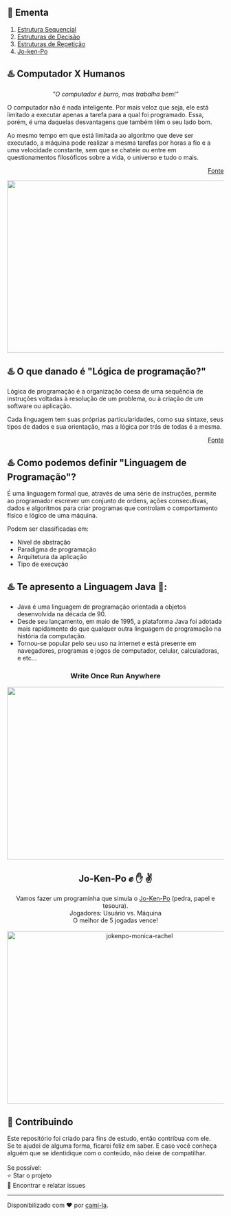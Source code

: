 <h2>📝 Ementa</h2>

<ol>
    <li><a href="https://github.com/cami-la/Jo-Ken-Po-code-girls-santander/tree/master/EstruturaSequencial">Estrutura Sequencial</a></li>
    <li><a href="https://github.com/cami-la/Jo-Ken-Po-code-girls-santander/tree/master/EstruturaDeDecisao">Estruturas de Decisão</a></li>
    <li><a href="https://github.com/cami-la/Jo-Ken-Po-code-girls-santander/tree/master/EstruturasDeRepeticao">Estruturas de Repetição</a></li>
    <li><a href="https://github.com/cami-la/Jo-Ken-Po-code-girls-santander/tree/master/Jo-Ken-Po">Jo-ken-Po</a></li>
</ol>

<h2>♨️ Computador X Humanos </h2>
<p align="center"><em>"O computador é burro, mas trabalha bem!"</em></p>
<p>O computador não é nada inteligente. Por mais veloz que seja, ele está limitado a executar apenas a tarefa para a qual foi programado. Essa, porém, é uma daquelas desvantagens que também têm o seu lado bom.</p>
<p>Ao mesmo tempo em que está limitada ao algoritmo que deve ser executado, a máquina pode realizar a mesma tarefas por horas a fio e a uma velocidade constante, sem que se chateie ou entre em questionamentos filosóficos sobre a vida, o universo e tudo o mais.</p>
<p align="right"><a href="https://www.tecmundo.com.br/ciencia/16846-cerebro-humano-x-pc-como-eles-se-comparam-.htm">Fonte</a></p>
<p align="center">
    <img src="https://media2.giphy.com/media/CTX0ivSQbI78A/giphy.gif?cid=790b7611f1697e92d7a4495d340aca8709e424b4d49f2b8f&rid=giphy.gif&ct=g" width="600" height="400"/>
</p>
<h2>♨️ O que danado é "Lógica de programação?"</h2>
<p>Lógica de programação é a organização coesa de uma sequência de instruções voltadas à resolução de um problema, ou à criação de um software ou aplicação.</p>
<p>Cada linguagem tem suas próprias particularidades, como sua sintaxe, seus tipos de dados e sua orientação, mas a lógica por trás de todas é a mesma.</p>
<p align="right"><a href="https://kenzie.com.br/blog/logica-de-programacao/">Fonte</a></p>

<h2>♨️ Como podemos definir "Linguagem de Programação"?</h2>
<p> É uma linguagem formal que, através de uma série de instruções, permite ao programador escrever um conjunto de ordens, ações consecutivas, dados e algoritmos para criar programas que controlam o comportamento físico e lógico de uma máquina.</p>
<p> Podem ser classificadas em:</p>

<ul>
    <li>
        Nível de abstração
    </li>
    <li>
        Paradigma de programação
    </li>
    <li>
        Arquitetura da aplicação
    </li>
    <li>
        Tipo de execução
    </li>
</ul>

<h2>♨️ Te apresento a Linguagem Java 🖤:</h2>
<p>
    <ul>
        <li>Java é uma linguagem de programação orientada a objetos desenvolvida na década de 90.</li>
        <li>Desde seu lançamento, em maio de 1995, a plataforma Java foi adotada mais rapidamente do que qualquer outra
        linguagem de programação na história da computação.</li>
        <li>Tornou-se popular pelo seu uso na internet e está presente em navegadores, programas e jogos de computador, celular,
        calculadoras, e etc...</li>
    </ul>
</p>

<h3 align="center"> Write Once Run Anywhere </h3>
<p align="center">
    <img src="https://rogerioaraujo.files.wordpress.com/2013/01/visaogeraldevjava.png" width="600" height="400"/>
</p>

<h2 align="center">Jo-Ken-Po ✊ ✋ ✌ </h2>
<p align="center">
Vamos fazer um programinha que simula o <a href="https://github.com/cami-la/Jo-Ken-Po-code-girls-santander/tree/master/Jo-Ken-Po">Jo-Ken-Po</a> (pedra, papel e tesoura).<br>
Jogadores: Usuário vs. Máquina<br>
O melhor de 5 jogadas vence!<br><br>
<img src="https://c.tenor.com/CACaU3WIOQYAAAAd/friends-monica-geller.gif" width="600" height="400" alt="jokenpo-monica-rachel">
</p>


<h2> 🤝 Contribuindo </h2>

<p>
Este repositório foi criado para fins de estudo, então contribua com ele.<br>
Se te ajudei de alguma forma, ficarei feliz em saber. E caso você conheça alguém que se identidique com o conteúdo, não deixe de compatilhar.<br>
<br>
Se possível:<br>
⭐️  Star o projeto<br>
🐛 Encontrar e relatar issues<br>
</p>



------------

Disponibilizado com ♥ por [cami-la](https://www.linkedin.com/in/cami-la/ "cami-la").


